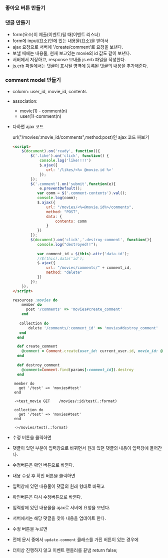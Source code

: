 ### 좋아요 버튼 만들기



### 댓글 만들기

* form(요소)이 제출(이벤트)될 때(이벤트 리스너)
* form에 input(요소)안에 있는 내용물(요소)을 받아서
* ajax 요청으로 서버에 '/create/comment'로 요청을 보낸다.
* 보낼 때에는 내용물, 현재 보고있는 movie의 id 값도 같이 보낸다.
* 서버에서 저장하고, response 보내줄 js.erb 파일을 작성한다.
* js.erb 파일에서는 댓글이 표시될 영역에 등록된 댓글의 내용을 추가해준다.





### comment model 만들기

* column: user_id, movie_id, contents

* association: 

  * movie(1) - comment(n)
  * user(1)-comment(n)

* 다하면 ajax 코드

  url("/movies/:movie_id/comments",method:post)인 ajax 코드 짜보기

  ```html
  <script>
      $(document).on('ready', function(){
          $('.like').on('click', function() {
              console.log('like!!!!')
              $.ajax({
                 url: '/likes/<%= @movie.id %>'
              });
          });
          $('.comment').on('submit',function(e){
              e.preventDefault();
             var comm = $('.comment-contents').val(); 
             console.log(comm);
             $.ajax({
                 url: "/movies/<%=@movie.id%>/comments",
                 method: "POST",
                 data: {
                     contents: comm
                 }
             })
          });
          $(document).on('click','.destroy-comment', function(){
             console.log("destroyed!!"); 
          
             var comment_id = $(this).attr('data-id');
             //$(this).data('id');
             $.ajax({
                 url: "/movies/comments/" + comment_id,
                 method: "delete"
             })
          });
      });
  </script>
  ```

  ```ruby
  resources :movies do
      member do
        post '/comments' => 'movies#create_comment'
      end
      
     collection do
         delete '/comments/:comment_id' => 'movies#destroy_comment'
     end
    end
  ```

  ```ruby
    def create_comment
      @comment = Comment.create(user_id: current_user.id, movie_id: @movie.id,contents: params[:contents])
    end
    
    def destroy_comment
      @comment=Comment.find(params[:comment_id]).destroy
    end
  ```

  



```
    member do
      get '/test' => 'movies#test'
    end
    
    ->test_movie GET    /movies/:id/test(.:format) 
    
    collection do
      get '/test' => 'movies#test'
    end
    
    ->/movies/test(.:format)
```





* 수정 버튼을 클릭하면 
* 댓글이 있던 부분이 입력창으로 바뀌면서 원래 있던 댓글의 내용이 입력창에 들어간다.
* 수정버튼은 확인 버튼으로 바뀐다.

* 내용 수정 후 확인 버튼을 클릭하면
* 입력창에 있던 내용물이 댓글의 원래 형태로 바뀌고
* 확인버튼은 다시 수정버튼으로 바뀐다.
* 입력창에 있던 내용물을 ajax로 서버에 요청을 보낸다.
* 서버에서는 해당 댓글을 찾아 내용을 업데이트 한다.





* 수정 버튼을 누르면 
* 전체 문서 중에서 `update-comment` 클래스를 가진 버튼이 있는 경우에
* 더이상 진행하지 않고 이벤트 핸들러를 끝냄 return false;
